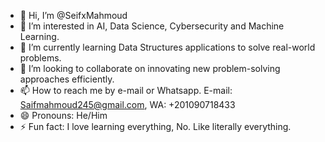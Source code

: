 - 👋 Hi, I’m @SeifxMahmoud
- 👀 I’m interested in AI, Data Science, Cybersecurity and Machine Learning.
- 🌱 I’m currently learning Data Structures applications to solve real-world problems. 
- 💞️ I’m looking to collaborate on innovating new problem-solving approaches efficiently. 
- 📫 How to reach me by e-mail or Whatsapp. E-mail: Saifmahmoud245@gmail.com, WA: +201090718433
- 😄 Pronouns: He/Him
- ⚡ Fun fact: I love learning everything, No. Like literally everything. 

<!---
SeifxMahmoud/SeifxMahmoud is a ✨ special ✨ repository because its `README.md` (this file) appears on your GitHub profile.
You can click the Preview link to take a look at your changes.
--->
